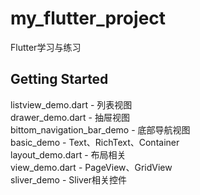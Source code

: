 # my_flutter_project

Flutter学习与练习

## Getting Started

listview_demo.dart - 列表视图<br/>
drawer_demo.dart - 抽屉视图<br/>
bittom_navigation_bar_demo - 底部导航视图<br/>
basic_demo - Text、RichText、Container<br/>
layout_demo.dart - 布局相关<br/>
view_demo.dart - PageView、GridView<br/>
sliver_demo - Sliver相关控件
